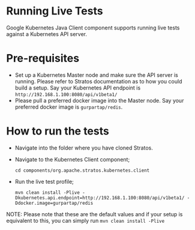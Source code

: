 Running Live Tests
==================

Google Kubernetes Java Client component supports running live tests against a Kubernetes API server.

Pre-requisites
==============

* Set up a Kubernetes Master node and make sure the API server is running. Please refer to Stratos documentation as to how you could build a setup. Say your Kubernetes API endpoint is ```http://192.168.1.100:8080/api/v1beta1/```
* Please pull a preferred docker image into the Master node. Say your preferred docker image is ```gurpartap/redis```.

How to run the tests
====================

* Navigate into the folder where you have cloned Stratos.
* Navigate to the Kubernetes Client component;

    ```cd components/org.apache.stratos.kubernetes.client```
* Run the live test profile;

    ```mvn clean install -Plive -Dkubernetes.api.endpoint=http://192.168.1.100:8080/api/v1beta1/ -Ddocker.image=gurpartap/redis```
    
 
NOTE: Please note that these are the default values and if your setup is equivalent to this, you can simply run ```mvn clean install -Plive```
